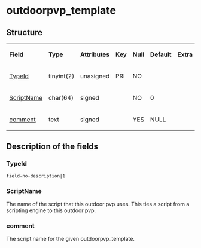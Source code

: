 # outdoorpvp_template

## Structure

<table>
<tbody>
<tr>
<td><p><strong>Field</strong></p></td>
<td><p><strong>Type</strong></p></td>
<td><p><strong>Attributes</strong></p></td>
<td><p><strong>Key</strong></p></td>
<td><p><strong>Null</strong></p></td>
<td><p><strong>Default</strong></p></td>
<td><p><strong>Extra</strong></p></td>
<td><p><strong>Comment</strong></p></td>
</tr>
<tr>
<td><p><a href="#typeid">TypeId</a></p></td>
<td><p>tinyint(2)</p></td>
<td><p>unasigned</p></td>
<td><p>PRI</p></td>
<td><p>NO</p></td>
<td><p></p></td>
<td><p></p></td>
<td><p></p></td>
</tr>
<tr>
<td><p><a href="#scriptname">ScriptName</a></p></td>
<td><p>char(64)</p></td>
<td><p>signed</p></td>
<td><p></p></td>
<td><p>NO</p></td>
<td><p>0</p></td>
<td><p></p></td>
<td><p></p></td>
</tr>
<tr>
<td><p><a href="#comment">comment</a></p></td>
<td><p>text</p></td>
<td><p>signed</p></td>
<td><p></p></td>
<td><p>YES</p></td>
<td><p>NULL</p></td>
<td><p></p></td>
<td><p></p></td>
</tr>
</tbody>
</table>

## Description of the fields

### TypeId
`field-no-description|1`

### ScriptName
The name of the script that this outdoor pvp uses. This ties a script from a scripting engine to this outdoor pvp.

### comment
The script name for the given outdoorpvp_template.
